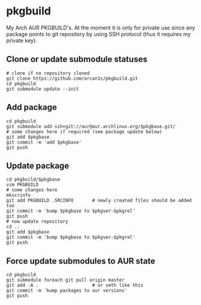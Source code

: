 pkgbuild
========

My Arch AUR PKGBUILD's. At the moment it is only for private use since any package
points to git repository by using SSH protocol (thus it requires my private key).

Clone or update submodule statuses
----------------------------------

```
# clone if no repository cloned
git clone https://github.com/arcan1s/pkgbuild.git
cd pkgbuild
git submodule update --init
```

Add package
-----------

```
cd pkgbuild
git submodule add ssh+git://aur@aur.archlinux.org/$pkgbase.git/
# some changes here if required (see package update below)
git add $pkgbase
git commit -m 'add $pkgbase'
git push
```

Update package
--------------

```
cd pkgbuild/$pkgbase
vim PKGBUILD
# some changes here
mkscrinfo
git add PKGBUILD .SRCINFO       # newly created files should be added too
git commit -m 'bump $pkgbase to $pkgver-$pkgrel'
git push
# now update repository
cd ..
git add $pkgbase
git commit -m 'bump $pkgbase to $pkgver-$pkgrel'
git push
```

Force update submodules to AUR state
------------------------------------

```
cd pkgbuild
git submodule foreach git pull origin master
git add -A .                    # or smth like this
git commit -m 'bump packages to aur versions'
git push
```
